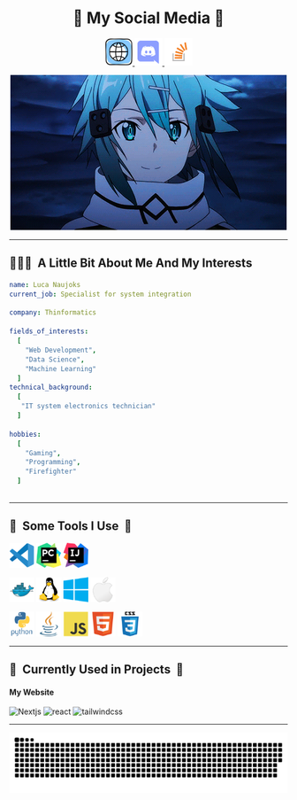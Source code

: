 <h1 align="center">
  💬 My Social Media 💬
</h1>

<p align="center">
<a href="https://bobby68.de" target="_blank">
  <img height="50" src="https://github.com/luca-naujoks/pics/blob/main/website-icon.png"/>
  
<a href="https://discord.com/users/528982743623925781" target="_blank">
  <img height="50" src="https://github.com/luca-naujoks/pics/blob/main/discord-new-logo.png"/>
</a>
<a href="https://stackoverflow.com/users/20371424/bobby68" target="_blank">
  <img height="50" src="https://github.com/luca-naujoks/pics/blob/main/pngwing.com.png"/>
</a>
</p>

<p align="center">
  <img src= "https://github.com/luca-naujoks/pics/blob/main/sinon.gif">
</p>

---

<h2> 👨🏻‍💻 &nbsp;A Little Bit About Me And My Interests</h2>

```yaml
name: Luca Naujoks
current_job: Specialist for system integration

company: Thinformatics

fields_of_interests:
  [
    "Web Development",
    "Data Science",
    "Machine Learning"
  ]
technical_background:
  [
   "IT system electronics technician"
  ]
  
hobbies: 
  [
    "Gaming", 
    "Programming", 
    "Firefighter"
  ]
  
```
  
---  
  
<h2> 🧰 &nbsp;Some Tools I Use&nbsp; 🧰</h2>
<p align="left">
<img src="https://github.com/luca-naujoks/pics/blob/main/vscode.svg" alt="vscode" width="45" height="45"/>
<img src="https://github.com/luca-naujoks/pics/blob/main/PyCharm.svg"
alt="PyCharm" width="45" height="45">
<img src="https://github.com/luca-naujoks/pics/blob/main/Inteliji.svg"
alt="IntelliJ" width="45" height="45">
</p>

<p align="left">
<img src="https://github.com/luca-naujoks/pics/blob/main/Docker.svg" alt="docker" width="45" height="45"/>
<img src="https://github.com/luca-naujoks/pics/blob/main/Linux.svg" alt="linux" width="45" height="45"/>
<img src="https://github.com/luca-naujoks/pics/blob/main/windows%20logot.png" alt="Windows" width="45" height="45"/>
<img src="https://github.com/luca-naujoks/pics/blob/main/Apple.png"
alt="Mac OS/IOS" width="45"height="45"/>
</p>

<p align="left">
<img src="https://github.com/luca-naujoks/pics/blob/main/python.svg" alt="python" width="45" height="45" />
<img src="https://github.com/luca-naujoks/pics/blob/main/Java.png" alt="Java" width="45" height="45" />
<img src="https://github.com/luca-naujoks/pics/blob/main/javascript.svg" alt="javascript" width="45" height="45" />
<img src="https://github.com/luca-naujoks/pics/blob/main/HTML5.svg" alt="html" width="45" height="45"/>
<img src="https://github.com/luca-naujoks/pics/blob/main/css3.svg" alt="css3" width="45" height="45" />
</p>

---
<h2>🚀 &nbsp;Currently Used in Projects&nbsp; 🚀</h2>
<h4>My Website</h4>
<p align="left">
<img src="https://cdn.aglty.io/bwql7jyk/Attachments/NewItems/image_20211214122557_0.png" alt="Nextjs" width="45" height="45"/>
<img src="https://upload.wikimedia.org/wikipedia/commons/thumb/a/a7/React-icon.svg/2300px-React-icon.svg.png" alt="react" width="45" height="45" />
<img src="https://upload.wikimedia.org/wikipedia/commons/d/d5/Tailwind_CSS_Logo.svg" alt="tailwindcss" width="45" height="45" />
</p>

---
![Snake animation](https://github.com/luca-naujoks/luca-naujoks/blob/output/github-contribution-grid-snake-dark.svg)
